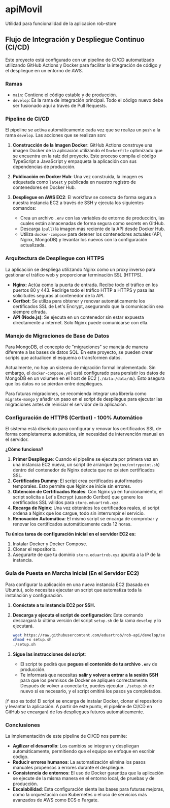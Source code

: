 # apiMovil

Utilidad para funcionalidad de la aplicacion rob-store

## Flujo de Integración y Despliegue Continuo (CI/CD)

Este proyecto está configurado con un pipeline de CI/CD automatizado utilizando GitHub Actions y Docker para facilitar la integración de código y el despliegue en un entorno de AWS.

### Ramas
- `main`: Contiene el código estable y de producción.
- `develop`: Es la rama de integración principal. Todo el código nuevo debe ser fusionado aquí a través de Pull Requests.

### Pipeline de CI/CD

El pipeline se activa automáticamente cada vez que se realiza un `push` a la rama `develop`. Las acciones que se realizan son:

1.  **Construcción de la Imagen Docker**: GitHub Actions construye una imagen Docker de la aplicación utilizando el `Dockerfile` optimizado que se encuentra en la raíz del proyecto. Este proceso compila el código TypeScript a JavaScript y empaqueta la aplicación con sus dependencias de producción.

2.  **Publicación en Docker Hub**: Una vez construida, la imagen es etiquetada como `latest` y publicada en nuestro registro de contenedores en Docker Hub.

3.  **Despliegue en AWS EC2**: El workflow se conecta de forma segura a nuestra instancia EC2 a través de SSH y ejecuta los siguientes comandos:
    - Crea un archivo `.env` con las variables de entorno de producción, las cuales están almacenadas de forma segura como secrets en GitHub.
    - Descarga (`pull`) la imagen más reciente de la API desde Docker Hub.
    - Utiliza `docker-compose` para detener los contenedores actuales (API, Nginx, MongoDB) y levantar los nuevos con la configuración actualizada.

### Arquitectura de Despliegue con HTTPS

La aplicación se despliega utilizando Nginx como un proxy inverso para gestionar el tráfico web y proporcionar terminación SSL (HTTPS).

- **Nginx**: Actúa como la puerta de entrada. Recibe todo el tráfico en los puertos 80 y 443. Redirige todo el tráfico HTTP a HTTPS y pasa las solicitudes seguras al contenedor de la API.
- **Certbot**: Se utiliza para obtener y renovar automáticamente los certificados SSL de Let's Encrypt, asegurando que la comunicación sea siempre cifrada.
- **API (Node.js)**: Se ejecuta en un contenedor sin estar expuesta directamente a internet. Solo Nginx puede comunicarse con ella.

### Manejo de Migraciones de Base de Datos

Para MongoDB, el concepto de "migraciones" se maneja de manera diferente a las bases de datos SQL. En este proyecto, se pueden crear scripts que actualicen el esquema o transformen datos.

Actualmente, no hay un sistema de migración formal implementado. Sin embargo, el `docker-compose.yml` está configurado para persistir los datos de MongoDB en un volumen en el host de EC2 (`./data:/data/db`). Esto asegura que los datos no se pierdan entre despliegues.

Para futuras migraciones, se recomienda integrar una librería como `migrate-mongo` y añadir un paso en el script de despliegue para ejecutar las migraciones antes de reiniciar el servidor de la aplicación.

### Configuración de HTTPS (Certbot) - 100% Automático

El sistema está diseñado para configurar y renovar los certificados SSL de forma completamente automática, sin necesidad de intervención manual en el servidor.

**¿Cómo funciona?**

1.  **Primer Despliegue**: Cuando el pipeline se ejecuta por primera vez en una instancia EC2 nueva, un script de arranque (`nginx/entrypoint.sh`) dentro del contenedor de Nginx detecta que no existen certificados SSL.
2.  **Certificados Dummy**: El script crea certificados autofirmados temporales. Esto permite que Nginx se inicie sin errores.
3.  **Obtención de Certificados Reales**: Con Nginx ya en funcionamiento, el script solicita a Let's Encrypt (usando Certbot) que genere los certificados SSL válidos para `store.eduartrob.xyz`.
4.  **Recarga de Nginx**: Una vez obtenidos los certificados reales, el script ordena a Nginx que los cargue, todo sin interrumpir el servicio.
5.  **Renovación Automática**: El mismo script se encarga de comprobar y renovar los certificados automáticamente cada 12 horas.

**Tu única tarea de configuración inicial en el servidor EC2 es:**

1.  Instalar Docker y Docker Compose.
2.  Clonar el repositorio.
3.  Asegurarte de que tu dominio `store.eduartrob.xyz` apunta a la IP de la instancia.

### Guía de Puesta en Marcha Inicial (En el Servidor EC2)

Para configurar la aplicación en una nueva instancia EC2 (basada en Ubuntu), solo necesitas ejecutar un script que automatiza toda la instalación y configuración.

1.  **Conéctate a tu instancia EC2 por SSH.**

2.  **Descarga y ejecuta el script de configuración**:
    Este comando descargará la última versión del script `setup.sh` de la rama `develop` y lo ejecutará.
    ```bash
    wget https://raw.githubusercontent.com/eduartrob/rob-api/develop/setup.sh
    chmod +x setup.sh
    ./setup.sh
    ```

3.  **Sigue las instrucciones del script**:
    *   El script te pedirá que **pegues el contenido de tu archivo `.env`** de producción.
    *   Te informará que necesitas **salir y volver a entrar a la sesión SSH** para que los permisos de Docker se apliquen correctamente. Después de volver a conectarte, puedes ejecutar `./setup.sh` de nuevo si es necesario, y el script omitirá los pasos ya completados.

¡Y eso es todo! El script se encarga de instalar Docker, clonar el repositorio y levantar la aplicación. A partir de este punto, el pipeline de CI/CD en GitHub se encargará de los despliegues futuros automáticamente.

### Conclusiones

La implementación de este pipeline de CI/CD nos permite:
- **Agilizar el desarrollo**: Los cambios se integran y despliegan automáticamente, permitiendo que el equipo se enfoque en escribir código.
- **Reducir errores humanos**: La automatización elimina los pasos manuales propensos a errores durante el despliegue.
- **Consistencia de entornos**: El uso de Docker garantiza que la aplicación se ejecute de la misma manera en el entorno local, de pruebas y de producción.
- **Escalabilidad**: Esta configuración sienta las bases para futuras mejoras, como la orquestación con Kubernetes o el uso de servicios más avanzados de AWS como ECS o Fargate.
